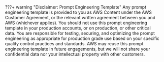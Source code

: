 ???+ warning "Disclaimer: Prompt Engineering Template"
    Any prompt engineering template is provided to you as AWS Content under the AWS Customer Agreement, or the relevant written agreement between you and AWS (whichever applies). You should not use this prompt engineering template in your production accounts, or on production, or other critical data. You are responsible for testing, securing, and optimizing the prompt engineering as appropriate for production grade use based on your specific quality control practices and standards. AWS may reuse this prompt engineering template in future engagements, but we will not share your confidential data nor your intellectual property with other customers.
